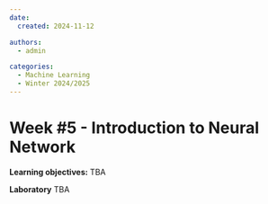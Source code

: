 ```yaml
---
date:
  created: 2024-11-12

authors:
  - admin

categories:
  - Machine Learning
  - Winter 2024/2025
---
```


# Week #5 - Introduction to Neural Network


<!-- more -->

**Learning objectives:**
TBA

**Laboratory**
TBA
